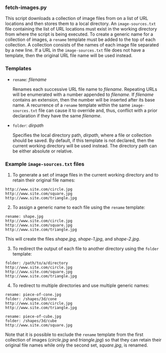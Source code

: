 ### fetch-images.py
This script downloads a collection of image files from on a list of URL
locations and then stores them to a local directory. An `image-sources.txt`
file containing the list of URL locations must exist in the working directory
from where the script is being executed. To create a generic name for a
collection of images, a `rename` template must be added to the top of each
collection. A collection consists of the names of each image file separated by
a new line. If a URL in the `image-sources.txt` file does not have a template,
then the original URL file name will be used instead.

### Templates

+ `rename`: *filename*

  Renames each successive URL file name to *filename*. Repeating URLs will be
  enumerated with a number appended to *filename*. If *filename* contains an
  extension, then the number will be inserted after its base name. A recurrence
  of a `rename` template within the same `image-sources.txt` file can cause it
  to override and, thus, conflict with a prior declaration if they have the
  same *filename*.
+ `folder`: *dirpath*

  Specifies the local directory path, *dirpath*, where a file or collection
  should be saved. By default, if this template is not declared, then the
  current working directory will be used instead. The directory path can be
  either absolute or relative.

### Example `image-sources.txt` files

1. To generate a set of image files in the current working directory and
to retain their original file names:
```
http://www.site.com/circle.jpg
http://www.site.com/square.jpg
http://www.site.com/triangle.jpg
```

2. To assign a generic name to each file using the `rename` template:
```
rename: shape.jpg
http://www.site.com/circle.jpg
http://www.site.com/square.jpg
http://www.site.com/triangle.jpg
```
This will create the files *shape.jpg*, *shape-1.jpg*, and *shape-2.jpg*.

3. To redirect the output of each file to another directory using the `folder`
template:
```
folder: /path/to/a/directory
http://www.site.com/circle.jpg
http://www.site.com/square.jpg
http://www.site.com/triangle.jpg
```

4. To redirect to multiple directories and use multiple generic names:
```
rename: piece-of-cone.jpg
folder: /shapes/3d/cone
http://www.site.com/circle.jpg
http://www.site.com/triangle.jpg
  
rename: piece-of-cube.jpg
folder: /shapes/3d/cube
http://www.site.com/square.jpg
```
Note that it is possible to exclude the `rename` template from the first
collection of images (*circle.jpg* and *triangle.jpg*) so that they can retain
their original file names while only the second set, *square.jpg*, is renamed.
